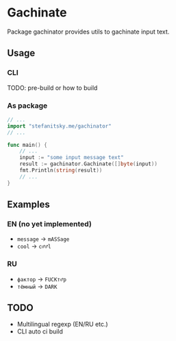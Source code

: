 # Gachinate

Package gachinator provides utils to gachinate input text.

## Usage

### CLI

TODO: pre-build or how to build

### As package

```go
// ...
import "stefanitsky.me/gachinator"
// ...

func main() {
    // ...
    input := "some input message text"
    result := gachinator.Gachinate([]byte(input))
    fmt.Println(string(result))
    // ...
}
```

## Examples

### EN (no yet implemented)

* `message` -> `mASSage`
* `cool` -> `c♂♂l`

### RU

* `фактор` -> `FUCKт♂р`
* `тёмный` -> `DARK`

## TODO

* Multilingual regexp (EN/RU etc.)
* CLI auto ci build
